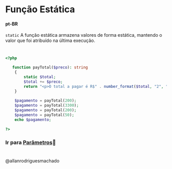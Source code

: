 # Função Estática

#### pt-BR
`static` A função estática armazena valores de forma estática, mantendo o valor que foi atribuído na última execução.

#


```php
<?php
    
   function payTotal($preco): string
    {
        static $total;
        $total += $preco;
        return "<p>O total a pagar é R$" . number_format($total, "2", ",", ".") . "</p>";
    }
    
    $pagamento = payTotal(200);
    $pagamento = payTotal(3300);
    $pagamento = payTotal(200);
    $pagamento = payTotal(50);
    echo $pagamento;
    
?>
```


### Ir para [Parâmetros](4Parametro.md)🚀

#
@allanrodriguesmachado